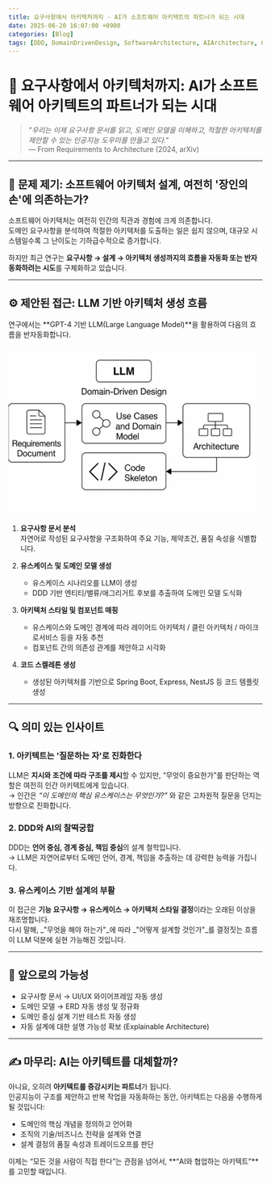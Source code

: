 ```yaml
---
title: 요구사항에서 아키텍처까지 - AI가 소프트웨어 아키텍트의 파트너가 되는 시대
date: 2025-06-20 16:07:00 +0900
categories: [Blog]
tags: [DDD, DomainDrivenDesign, SoftwareArchitecture, AIArchitecture, GPT4, LLMEngineering]
---
```


# 🧠 요구사항에서 아키텍처까지: AI가 소프트웨어 아키텍트의 파트너가 되는 시대

> _"우리는 이제 요구사항 문서를 읽고, 도메인 모델을 이해하고, 적절한 아키텍처를 제안할 수 있는 인공지능 도우미를 만들고 있다."_  
> — From Requirements to Architecture (2024, arXiv)

---

## 📌 문제 제기: 소프트웨어 아키텍처 설계, 여전히 '장인의 손'에 의존하는가?

소프트웨어 아키텍처는 여전히 인간의 직관과 경험에 크게 의존합니다.  
도메인 요구사항을 분석하여 적절한 아키텍처를 도출하는 일은 쉽지 않으며, 대규모 시스템일수록 그 난이도는 기하급수적으로 증가합니다.

하지만 최근 연구는 **요구사항 → 설계 → 아키텍처 생성까지의 흐름을 자동화 또는 반자동화하려는 시도**를 구체화하고 있습니다.

---

## ⚙️ 제안된 접근: LLM 기반 아키텍처 생성 흐름

연구에서는 **GPT-4 기반 LLM(Large Language Model)**을 활용하여 다음의 흐름을 반자동화합니다.

<img src="/assets/img/ddd-ai-sw-archi.png" alt="DDD와 아키텍처" width="500">

1. **요구사항 문서 분석**  
   자연어로 작성된 요구사항을 구조화하여 주요 기능, 제약조건, 품질 속성을 식별합니다.

2. **유스케이스 및 도메인 모델 생성**  
   - 유스케이스 시나리오를 LLM이 생성  
   - DDD 기반 엔티티/밸류/애그리거트 후보를 추출하여 도메인 모델 도식화

3. **아키텍처 스타일 및 컴포넌트 매핑**  
   - 유스케이스와 도메인 경계에 따라 레이어드 아키텍처 / 클린 아키텍처 / 마이크로서비스 등을 자동 추천  
   - 컴포넌트 간의 의존성 관계를 제안하고 시각화

4. **코드 스켈레톤 생성**  
   - 생성된 아키텍처를 기반으로 Spring Boot, Express, NestJS 등 코드 템플릿 생성

---

## 🔍 의미 있는 인사이트

### 1. 아키텍트는 '질문하는 자'로 진화한다  
LLM은 **지시와 조건에 따라 구조를 제시**할 수 있지만, “무엇이 중요한가”를 판단하는 역할은 여전히 인간 아키텍트에게 있습니다.  
→ 인간은 _“이 도메인의 핵심 유스케이스는 무엇인가?”_ 와 같은 고차원적 질문을 던지는 방향으로 진화합니다.

### 2. DDD와 AI의 찰떡궁합  
DDD는 **언어 중심, 경계 중심, 책임 중심**의 설계 철학입니다.  
→ LLM은 자연어로부터 도메인 언어, 경계, 책임을 추출하는 데 강력한 능력을 가집니다.

### 3. 유스케이스 기반 설계의 부활  
이 접근은 **기능 요구사항 → 유스케이스 → 아키텍처 스타일 결정**이라는 오래된 이상을 재조명합니다.  
다시 말해, _"무엇을 해야 하는가"_에 따라 _"어떻게 설계할 것인가"_를 결정짓는 흐름이 LLM 덕분에 실현 가능해진 것입니다.

---

## 🧭 앞으로의 가능성

- 요구사항 문서 → UI/UX 와이어프레임 자동 생성  
- 도메인 모델 → ERD 자동 생성 및 정규화  
- 도메인 중심 설계 기반 테스트 자동 생성  
- 자동 설계에 대한 설명 가능성 확보 (Explainable Architecture)

---

## ✍️ 마무리: AI는 아키텍트를 대체할까?

아니요, 오히려 **아키텍트를 증강시키는 파트너**가 됩니다.  
인공지능이 구조를 제안하고 반복 작업을 자동화하는 동안, 아키텍트는 다음을 수행하게 될 것입니다:

- 도메인의 핵심 개념을 정의하고 언어화  
- 조직의 기술/비즈니스 전략을 설계와 연결  
- 설계 결정의 품질 속성과 트레이드오프를 판단

이제는 “모든 것을 사람이 직접 한다”는 관점을 넘어서, **“AI와 협업하는 아키텍트”**를 고민할 때입니다.